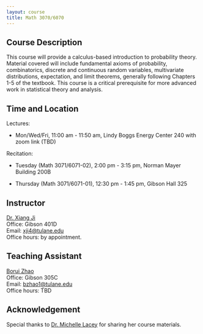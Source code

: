 ```yaml
---
layout: course
title: Math 3070/6070
---
```


## Course Description

This course will provide a calculus-based introduction to probability theory. Material covered will include fundamental axioms of probability, combinatorics, discrete and continuous random variables, multivariate distributions, expectation, and limit theorems, generally following Chapters 1-5 of the textbook. This course is a critical prerequisite for more advanced work in statistical theory and analysis.

## Time and Location

Lectures: 

- Mon/Wed/Fri, 11:00 am - 11:50 am, Lindy Boggs Energy Center 240 with zoom link (TBD)

Recitation:

- Tuesday (Math 3071/6071-02), 2:00 pm - 3:15 pm, Norman Mayer Building 200B

- Thursday (Math 3071/6071-01), 12:30 pm - 1:45 pm, Gibson Hall 325

## Instructor

[Dr. Xiang Ji](https://sse.tulane.edu/math/faculty/ji)\
Office: Gibson 401D\
Email: <xji4@tulane.edu>\
Office hours: by appointment.

## Teaching Assistant
[Borui Zhao](https://sse.tulane.edu/content/current-graduate-students)\
Office: Gibson 305C\
Email: <bzhao1@tulane.edu>\
Office hours: TBD


## Acknowledgement

Special thanks to [Dr. Michelle Lacey](https://sse.tulane.edu/math/faculty/lacey) for sharing her course materials.

